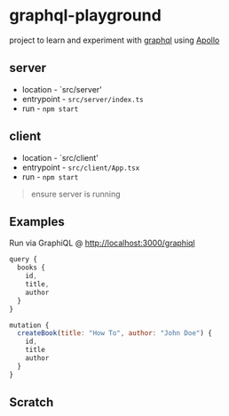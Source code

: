 # graphql-playground

project to learn and experiment with [graphql](https://graphql.org/) using [Apollo](https://www.apollographql.com/)

## server

* location - `src/server'
* entrypoint - `src/server/index.ts`
* run - `npm start`

## client

* location - `src/client'
* entrypoint - `src/client/App.tsx`
* run - `npm start`

> ensure server is running

## Examples

Run via GraphiQL @ <http://localhost:3000/graphiql>

```js
query {
  books {
    id,
    title,
    author
  }
}

mutation {
  createBook(title: "How To", author: "John Doe") {
    id,
    title
    author
  }
}
```

## Scratch

```



```